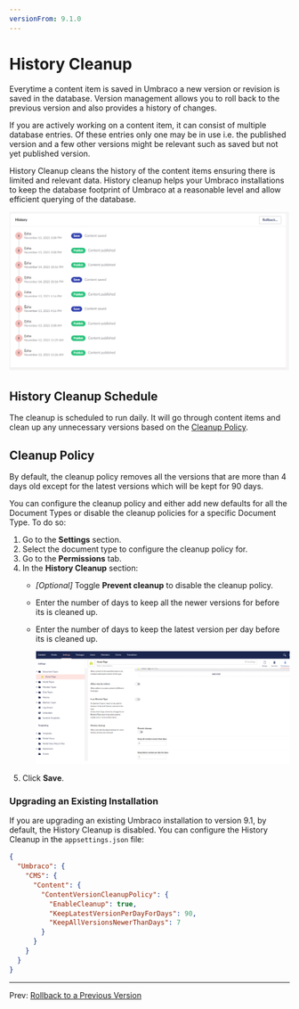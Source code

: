 ```yaml
---
versionFrom: 9.1.0
---
```


# History Cleanup

Everytime a content item is saved in Umbraco a new version or revision is saved in the database. Version management allows you to roll back to the previous version and also provides a history of changes.

If you are actively working on a content item, it can consist of multiple database entries. Of these entries only one may be in use i.e. the published version and a few other versions might be relevant such as saved but not yet published version.

History Cleanup cleans the history of the content items ensuring there is limited and relevant data. History cleanup helps your Umbraco installations to keep the database footprint of Umbraco at a reasonable level and allow efficient querying of the database.

![History Preview](images/History-preview.png)

## History Cleanup Schedule

The cleanup is scheduled to run daily. It will go through content items and clean up any unnecessary versions based on the [Cleanup Policy](#cleanup-policy).

## Cleanup Policy

By default, the cleanup policy removes all the versions that are more than 4 days old except for the latest versions which will be kept for 90 days.

You can configure the cleanup policy and either add new defaults for all the Document Types or disable the cleanup policies for a specific Document Type. To do so:

1. Go to the **Settings** section.
2. Select the document type to configure the cleanup policy for.
3. Go to the **Permissions** tab.
4. In the **History Cleanup** section:
    - *[Optional]* Toggle **Prevent cleanup** to disable the cleanup policy.
    - Enter the number of days to keep all the newer versions for before its is cleaned up.
    - Enter the number of days to keep the latest version per day before its is cleaned up.

      ![History Settings](images/History-settings.png)
5. Click **Save**.

### Upgrading an Existing Installation

If you are upgrading an existing Umbraco installation to version 9.1, by default, the History Cleanup is disabled. You can configure the History Cleanup in the `appsettings.json` file:

```json
{
  "Umbraco": {
    "CMS": {
      "Content": {
        "ContentVersionCleanupPolicy": {
          "EnableCleanup": true,
          "KeepLatestVersionPerDayForDays": 90,
          "KeepAllVersionsNewerThanDays": 7
        }
      }
    }
  }
}
```

---

Prev: [Rollback to a Previous Version](../Rollback-to-a-Previous-Versions/index.md)
